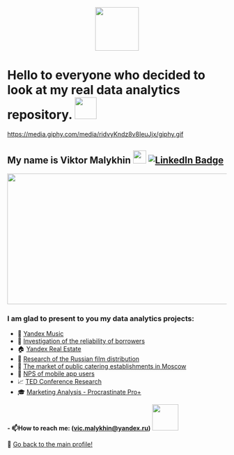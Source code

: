 

  </a>
</div>

<div id="header" align="center">
  <img src="https://media.giphy.com/media/M9gbBd9nbDrOTu1Mqx/giphy.gif" width="100"/>

</div>

  </a>
</div>
<img src="https://komarev.com/ghpvc/?username=MalykhinViktor&style=flat-square&color=blue" alt=""/>


<h1>
 Hello to everyone who decided to look at my real data analytics repository.
  <img src="https://media.giphy.com/media/ymwg2hvAKuuuiDN1x3/giphy.gif" width="50px"/>
</h1>

https://media.giphy.com/media/ridvyKndz8v8IeuJjx/giphy.gif
<h2>
  My name is Viktor Malykhin
  <img src="https://media.giphy.com/media/hvRJCLFzcasrR4ia7z/giphy.gif" width="30px"/>
   <a href="https://www.linkedin.com/in/виктор-малыхин-76a066279/">
    <img src="https://img.shields.io/badge/LinkedIn-blue?style=for-the-badge&logo=linkedin&logoColor=white" alt="LinkedIn Badge"/>
  </a> 
</h2>
<div align="center">
  <img src="https://media.giphy.com/media/3oKIPEqDGUULpEU0aQ/giphy.gif" width="600" height="300"/>
</div> 

 

### I am glad to present to you my data analytics projects:

  -  🎵 <a href="https://github.com/MalykhinViktor/Yandex_praktikum/tree/first-project" target="_blank">Yandex Music</a>
  -  🏦  <a href="https://github.com/MalykhinViktor/Yandex_praktikum/tree/second-project" target="_blank">Investigation of the reliability of borrowers</a>
  - 🏠  <a href="https://github.com/MalykhinViktor/Yandex_praktikum/tree/third-project" target="_blank">Yandex Real Estate</a>
  - 🎦 <a href="https://github.com/MalykhinViktor/Yandex_praktikum/tree/fourth-project" target="_blank"> Research of the Russian film distribution</a>
  - 🥩 <a href="https://github.com/MalykhinViktor/Yandex_praktikum/tree/fifth-project" target="_blank">The market of public catering establishments in Moscow</a>
  -  📱 <a href="https://github.com/MalykhinViktor/Yandex_praktikum/tree/sixth-project" target="_blank"> NPS of mobile app users</a>
  -  📈 <a href="https://github.com/MalykhinViktor/Yandex_praktikum/tree/seventh-project" target="_blank"> TED Conference Research </a>
  - 🎓 <a href="https://github.com/MalykhinViktor/Yandex_praktikum/tree/eighth-project" target="_blank"> Marketing Analysis - Procrastinate Pro+ </a>
    
**- :mailbox:How to reach me: (vic.malykhin@yandex.ru)** <img src="https://media.giphy.com/media/Y01wot3Bt9Bpdz8xvs/giphy.gif" width="60px"/>


:office:  <a href="https://github.com/MalykhinViktor" target="_blank"> Go back to the main profile!</a>


